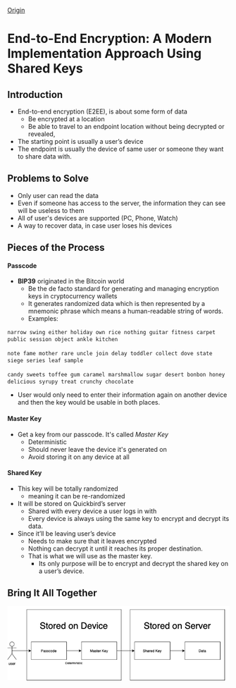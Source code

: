 [Origin](https://quickbirdstudios.com/blog/end-to-end-encryption-implementation-approach/)

# End-to-End Encryption: A Modern Implementation Approach Using Shared Keys
## Introduction
* End-to-end encryption (E2EE), is about some form of data 
    - Be encrypted at a location 
    - Be able to travel to an endpoint location without being decrypted or revealed,
* The starting point is usually a user’s device 
* The endpoint is usually the device of same user or someone they want to share data with.

## Problems to Solve
* Only user can read the data
* Even if someone has access to the server, the information they can see will be useless to them
* All of user's devices are supported (PC, Phone, Watch)
* A way to recover data, in case user loses his devices

## Pieces of the Process
#### Passcode
* __BIP39__ originated in the Bitcoin world
    - Be the de facto standard for generating and managing encryption keys in cryptocurrency wallets
    - It generates randomized data which is then represented by a mnemonic phrase which means a human-readable string of words. 
    - Examples:
    
```
narrow swing either holiday own rice nothing guitar fitness carpet public session object ankle kitchen
   
note fame mother rare uncle join delay toddler collect dove state siege series leaf sample

candy sweets toffee gum caramel marshmallow sugar desert bonbon honey delicious syrupy treat crunchy chocolate      
```

* User would only need to enter their information again on another device and then the key would be usable in both places. 

#### Master Key
* Get a key from our passcode. It's called _Master Key_
    - Deterministic
    - Should never leave the device it's generated on
    - Avoid storing it on any device at all
    
#### Shared Key
* This key will be totally randomized
    - meaning it can be re-randomized
* It will be stored on Quickbird’s server 
    - Shared with every device a user logs in with 
    - Every device is always using the same key to encrypt and decrypt its data. 
* Since it’ll be leaving user’s device
    - Needs to make sure that it leaves encrypted 
    - Nothing can decrypt it until it reaches its proper destination. 
    - That is what we will use as the master key. 
        - Its only purpose will be to encrypt and decrypt the shared key on a user’s device.

## Bring It All Together
    
![](resources/e2ee01.png)
    
